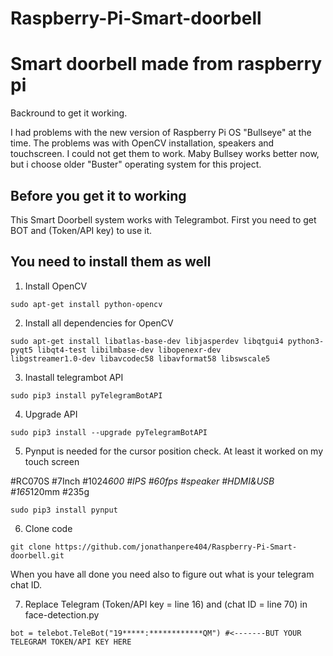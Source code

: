 # Raspberry-Pi-Smart-doorbell
# Smart doorbell made from raspberry pi

Backround to get it working. 

I had problems with the new version of Raspberry Pi OS "Bullseye" at the time. The problems was with OpenCV installation, speakers and touchscreen. I could not get them to work. Maby Bullsey works better now, but i choose older "Buster" operating system for this project.

## Before you get it to working
This Smart Doorbell system works with Telegrambot. First you need to get BOT and (Token/API key) to use it.

## You need to install them as well
1. Install OpenCV
```
sudo apt-get install python-opencv
```
2. Install all dependencies for OpenCV
```
sudo apt-get install libatlas-base-dev libjasperdev libqtgui4 python3-pyqt5 libqt4-test libilmbase-dev libopenexr-dev
libgstreamer1.0-dev libavcodec58 libavformat58 libswscale5
```
3. Inastall telegrambot API
```
sudo pip3 install pyTelegramBotAPI
```
4. Upgrade API
```
sudo pip3 install --upgrade pyTelegramBotAPI
```
5. Pynput is needed for the cursor position check. At least it worked on my touch screen

#RC070S  #7Inch #1024*600 #IPS #60fps #speaker #HDMI&USB #165*120mm #235g
```
sudo pip3 install pynput
```
6. Clone code
```
git clone https://github.com/jonathanpere404/Raspberry-Pi-Smart-doorbell.git
```

When you have all done you need also to figure out what is your telegram chat ID.

7. Replace Telegram (Token/API key = line 16) and (chat ID = line 70) in face-detection.py
```
bot = telebot.TeleBot("19*****:************QM") #<-------BUT YOUR TELEGRAM TOKEN/API KEY HERE
```
